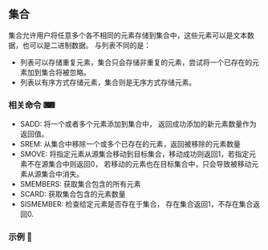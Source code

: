 ## 集合

集合允许用户将任意多个各不相同的元素存储到集合中，这些元素可以是文本数据，也可以是二进制数据。
与列表不同的是：
- 列表可以存储重复元素，集合只会存储非重复的元素，尝试将一个已存在的元素加到集合将被忽略。
- 列表以有序方式存储元素，集合则是无序方式存储元素。

### 相关命令 ⌨ 
- SADD: 将一个或者多个元素添加到集合中， 返回成功添加的新元素数量作为返回值。
- SREM: 从集合中移除一个或多个已存在的元素，返回被移除的元素数量
- SMOVE: 将指定元素从源集合移动到目标集合，移动成功则返回1，若指定元素不在源集合中则返回0，
若移动的元素也在目标集合中，只会导致被移动元素从源集合中消失。
- SMEMBERS: 获取集合包含的所有元素
- SCARD: 获取集合包含的元素数量
- SISMEMBER: 检查给定元素是否存在于集合， 存在集合返回1，不存在集合返回0.


### 示例 🌰
